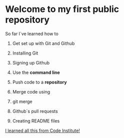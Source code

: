 # Welcome to my first public repository

So far I`ve learned how to

1. Get set up with Git and Github
  1. Installing Git
  2. Signing up Github  

2. Use the **command line**

3. Push code to a **repository**

4. Merge code using
  1. git merge
  2. Github`s pull requests

5. Creating README files

[I learned all this from Code Institute!](http://codeinstitute.net)